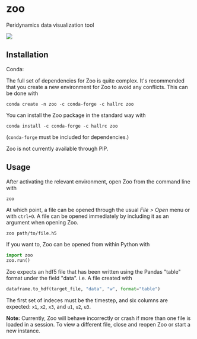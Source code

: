 # zoo

Peridynamics data visualization tool

[<img src="https://img.shields.io/conda/v/hallrc/zoo">](https://anaconda.org/hallrc/zoo)

## Installation

Conda:

The full set of dependencies for Zoo is quite complex. It's recommended that you create a new environment for Zoo to avoid any conflicts. This can be done with

``` plaintext
conda create -n zoo -c conda-forge -c hallrc zoo
```

You can install the Zoo package in the standard way with

``` plaintext
conda install -c conda-forge -c hallrc zoo
```

(`conda-forge` must be included for dependencies.)

Zoo is not currently available through PIP.

## Usage

After activating the relevant environment, open Zoo from the command line with

``` plaintext
zoo
```

At which point, a file can be opened through the usual *File > Open* menu or with `ctrl+O`. A file can be opened immediately by including it as an argument when opening Zoo.

``` plaintext
zoo path/to/file.h5
```

If you want to, Zoo can be opened from within Python with

``` python
import zoo
zoo.run()
```

Zoo expects an hdf5 file that has been written using the Pandas "table" format under the field "data". i.e. A file created with

``` python
dataframe.to_hdf(target_file, "data", "w", format="table")
```

The first set of indeces must be the timestep, and six columns are expected: `x1`, `x2`, `x3`, and `u1`, `u2`, `u3`.

**Note:** Currently, Zoo will behave incorrectly or crash if more than one file is loaded in a session. To view a different file, close and reopen Zoo or start a new instance.

